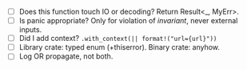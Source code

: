 - [ ] Does this function touch IO or decoding? Return Result<_, MyErr>.
- [ ] Is panic appropriate? Only for violation of *invariant*, never external inputs.
- [ ] Did I add context? `.with_context(|| format!("url={url}"))`
- [ ] Library crate: typed enum (+thiserror).   Binary crate: anyhow.
- [ ] Log OR propagate, not both.